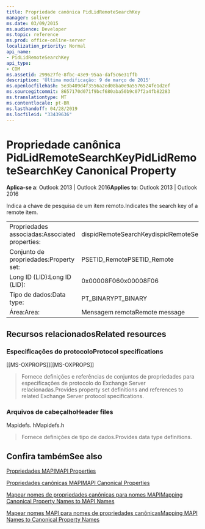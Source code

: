 ```yaml
---
title: Propriedade canônica PidLidRemoteSearchKey
manager: soliver
ms.date: 03/09/2015
ms.audience: Developer
ms.topic: reference
ms.prod: office-online-server
localization_priority: Normal
api_name:
- PidLidRemoteSearchKey
api_type:
- COM
ms.assetid: 299627fe-8fbc-43e9-95aa-daf5c6e31ffb
description: 'Última modificação: 9 de março de 2015'
ms.openlocfilehash: 5e3b409d4f3556a2ed08ba0e9a5576524fe1d2ef
ms.sourcegitcommit: 8657170d071f9bcf680aba50b9c07f2a4fb82283
ms.translationtype: MT
ms.contentlocale: pt-BR
ms.lasthandoff: 04/28/2019
ms.locfileid: "33439636"
---
```

# <a name="pidlidremotesearchkey-canonical-property"></a><span data-ttu-id="9e204-103">Propriedade canônica PidLidRemoteSearchKey</span><span class="sxs-lookup"><span data-stu-id="9e204-103">PidLidRemoteSearchKey Canonical Property</span></span>

  
  
<span data-ttu-id="9e204-104">**Aplica-se a**: Outlook 2013 | Outlook 2016</span><span class="sxs-lookup"><span data-stu-id="9e204-104">**Applies to**: Outlook 2013 | Outlook 2016</span></span> 
  
<span data-ttu-id="9e204-105">Indica a chave de pesquisa de um item remoto.</span><span class="sxs-lookup"><span data-stu-id="9e204-105">Indicates the search key of a remote item.</span></span>
  
|||
|:-----|:-----|
|<span data-ttu-id="9e204-106">Propriedades associadas:</span><span class="sxs-lookup"><span data-stu-id="9e204-106">Associated properties:</span></span>  <br/> |<span data-ttu-id="9e204-107">dispidRemoteSearchKey</span><span class="sxs-lookup"><span data-stu-id="9e204-107">dispidRemoteSearchKey</span></span>  <br/> |
|<span data-ttu-id="9e204-108">Conjunto de propriedades:</span><span class="sxs-lookup"><span data-stu-id="9e204-108">Property set:</span></span>  <br/> |<span data-ttu-id="9e204-109">PSETID_Remote</span><span class="sxs-lookup"><span data-stu-id="9e204-109">PSETID_Remote</span></span>  <br/> |
|<span data-ttu-id="9e204-110">Long ID (LID):</span><span class="sxs-lookup"><span data-stu-id="9e204-110">Long ID (LID):</span></span>  <br/> |<span data-ttu-id="9e204-111">0x00008F06</span><span class="sxs-lookup"><span data-stu-id="9e204-111">0x00008F06</span></span>  <br/> |
|<span data-ttu-id="9e204-112">Tipo de dados:</span><span class="sxs-lookup"><span data-stu-id="9e204-112">Data type:</span></span>  <br/> |<span data-ttu-id="9e204-113">PT_BINARY</span><span class="sxs-lookup"><span data-stu-id="9e204-113">PT_BINARY</span></span>  <br/> |
|<span data-ttu-id="9e204-114">Área:</span><span class="sxs-lookup"><span data-stu-id="9e204-114">Area:</span></span>  <br/> |<span data-ttu-id="9e204-115">Mensagem remota</span><span class="sxs-lookup"><span data-stu-id="9e204-115">Remote message</span></span>  <br/> |
   
## <a name="related-resources"></a><span data-ttu-id="9e204-116">Recursos relacionados</span><span class="sxs-lookup"><span data-stu-id="9e204-116">Related resources</span></span>

### <a name="protocol-specifications"></a><span data-ttu-id="9e204-117">Especificações do protocolo</span><span class="sxs-lookup"><span data-stu-id="9e204-117">Protocol specifications</span></span>

<span data-ttu-id="9e204-118">[[MS-OXPROPS]]</span><span class="sxs-lookup"><span data-stu-id="9e204-118">[[MS-OXPROPS]]</span></span> 
  
> <span data-ttu-id="9e204-119">Fornece definições e referências de conjuntos de propriedades para especificações de protocolo do Exchange Server relacionadas.</span><span class="sxs-lookup"><span data-stu-id="9e204-119">Provides property set definitions and references to related Exchange Server protocol specifications.</span></span>
    
### <a name="header-files"></a><span data-ttu-id="9e204-120">Arquivos de cabeçalho</span><span class="sxs-lookup"><span data-stu-id="9e204-120">Header files</span></span>

<span data-ttu-id="9e204-121">Mapidefs. h</span><span class="sxs-lookup"><span data-stu-id="9e204-121">Mapidefs.h</span></span>
  
> <span data-ttu-id="9e204-122">Fornece definições de tipo de dados.</span><span class="sxs-lookup"><span data-stu-id="9e204-122">Provides data type definitions.</span></span>
    
## <a name="see-also"></a><span data-ttu-id="9e204-123">Confira também</span><span class="sxs-lookup"><span data-stu-id="9e204-123">See also</span></span>



[<span data-ttu-id="9e204-124">Propriedades MAPI</span><span class="sxs-lookup"><span data-stu-id="9e204-124">MAPI Properties</span></span>](mapi-properties.md)
  
[<span data-ttu-id="9e204-125">Propriedades canônicas MAPI</span><span class="sxs-lookup"><span data-stu-id="9e204-125">MAPI Canonical Properties</span></span>](mapi-canonical-properties.md)
  
[<span data-ttu-id="9e204-126">Mapear nomes de propriedades canônicas para nomes MAPI</span><span class="sxs-lookup"><span data-stu-id="9e204-126">Mapping Canonical Property Names to MAPI Names</span></span>](mapping-canonical-property-names-to-mapi-names.md)
  
[<span data-ttu-id="9e204-127">Mapear nomes MAPI para nomes de propriedades canônicas</span><span class="sxs-lookup"><span data-stu-id="9e204-127">Mapping MAPI Names to Canonical Property Names</span></span>](mapping-mapi-names-to-canonical-property-names.md)

